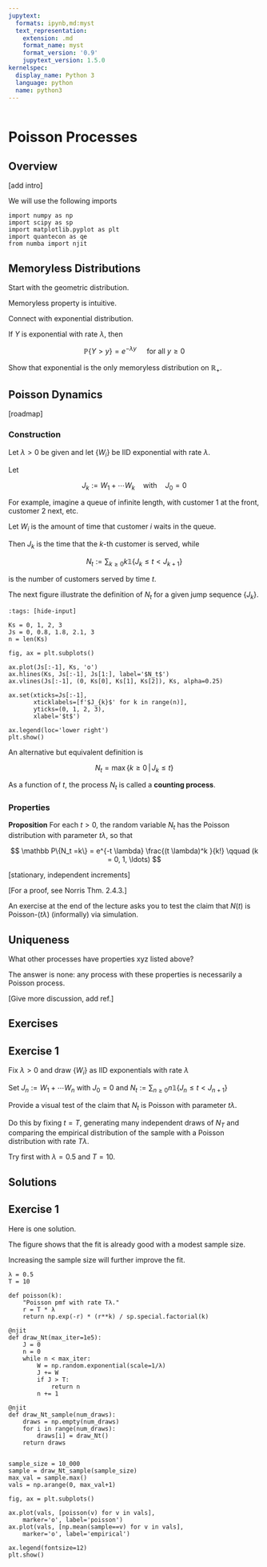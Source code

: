 ```yaml
---
jupytext:
  formats: ipynb,md:myst
  text_representation:
    extension: .md
    format_name: myst
    format_version: '0.9'
    jupytext_version: 1.5.0
kernelspec:
  display_name: Python 3
  language: python
  name: python3
---
```


```{code-cell} ipython3

```

# Poisson Processes


## Overview

[add intro]

We will use the following imports

```{code-cell} ipython3
import numpy as np
import scipy as sp
import matplotlib.pyplot as plt
import quantecon as qe
from numba import njit

```


## Memoryless Distributions

Start with the geometric distribution.

Memoryless property is intuitive.

Connect with exponential distribution.

If $Y$ is exponential with rate $\lambda$, then 

$$
    \mathbb P\{Y > y\} = e^{-\lambda y}
    \quad \text{  for all } 
    y \geq 0
$$

Show that exponential is the only memoryless distribution on $\mathbb R_+$.



## Poisson Dynamics

[roadmap]

### Construction

Let $\lambda > 0$ be given and let $\{W_i\}$ be IID exponential with rate $\lambda$.

Let

$$
    J_k := W_1 + \cdots W_k 
    \quad \text{with} \quad
    J_0 = 0
$$

For example, imagine a queue of infinite length, with customer 1 at the front,
customer 2 next, etc.

Let $W_i$ is the amount of time that customer $i$ waits in the
queue. 

Then $J_k$ is the time that the $k$-th customer is served, while

$$
    N_t := \sum_{k \geq 0} k \mathbb 1\{ J_k \leq t < J_{k+1} \}
$$

is the number of customers served by time $t$.

The next figure illustrate the definition of $N_t$ for a given jump sequence $\{J_k\}$.

```{code-cell} ipython3
:tags: [hide-input]

Ks = 0, 1, 2, 3
Js = 0, 0.8, 1.8, 2.1, 3
n = len(Ks)

fig, ax = plt.subplots()

ax.plot(Js[:-1], Ks, 'o')
ax.hlines(Ks, Js[:-1], Js[1:], label='$N_t$')
ax.vlines(Js[:-1], (0, Ks[0], Ks[1], Ks[2]), Ks, alpha=0.25)

ax.set(xticks=Js[:-1],
       xticklabels=[f'$J_{k}$' for k in range(n)],
       yticks=(0, 1, 2, 3),
       xlabel='$t$')

ax.legend(loc='lower right')
plt.show()
```

An alternative but equivalent definition is

$$
    N_t = \max \{k \geq 0 \,|\, J_k \leq t \}
$$

As a function of $t$, the process $N_t$ is called a **counting process**.



### Properties

**Proposition**  For each $t > 0$, the random variable $N_t$ has the Poisson
distribution with parameter $t \lambda$, so that

$$ 
    \mathbb P\{N_t =k\} 
    = e^{-t \lambda} \frac{(t \lambda)^k }{k!}
    \qquad (k = 0, 1, \ldots)
$$

[stationary, independent increments]

[For a proof, see Norris Thm. 2.4.3.]

An exercise at the end of the lecture asks you to test the claim that $N(t)$ is Poisson-$(t \lambda )$ (informally) via simulation.



## Uniqueness

What other processes have properties xyz listed above?

The answer is none: any process with these properties is necessarily a Poisson
process.

[Give more discussion, add ref.]




## Exercises

Exercise 1
----------

Fix $\lambda > 0$ and draw $\{W_i\}$ as IID exponentials with rate $\lambda$

Set $J_n := W_1 + \cdots W_n$ with $J_0 = 0$ and
    $N_t := \sum_{n \geq 0} n \mathbb 1\{ J_n \leq t < J_{n+1} \}$

Provide a visual test of the claim that $N_t$ is Poisson with parameter $t
\lambda$.

Do this by fixing $t = T$, generating many independent draws of $N_T$ and
comparing the empirical distribution of the sample with a Poisson
distribution with rate $T \lambda$.

Try first with $\lambda = 0.5$ and $T=10$.




## Solutions

Exercise 1
----------

Here is one solution.  

The figure shows that the fit is already good with a modest sample size.

Increasing the sample size will further improve the fit.


```{code-cell} ipython3
λ = 0.5
T = 10

def poisson(k):
    "Poisson pmf with rate Tλ."
    r = T * λ
    return np.exp(-r) * (r**k) / sp.special.factorial(k)

@njit
def draw_Nt(max_iter=1e5):
    J = 0
    n = 0
    while n < max_iter:
        W = np.random.exponential(scale=1/λ)
        J += W
        if J > T:
            return n
        n += 1

@njit
def draw_Nt_sample(num_draws):
    draws = np.empty(num_draws)
    for i in range(num_draws):
        draws[i] = draw_Nt()
    return draws


sample_size = 10_000
sample = draw_Nt_sample(sample_size)
max_val = sample.max()
vals = np.arange(0, max_val+1)

fig, ax = plt.subplots()

ax.plot(vals, [poisson(v) for v in vals], 
    marker='o', label='poisson')
ax.plot(vals, [np.mean(sample==v) for v in vals], 
    marker='o', label='empirical')

ax.legend(fontsize=12)
plt.show()


```

